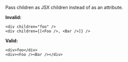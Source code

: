 Pass children as JSX children instead of as an attribute.

**Invalid:**

```tsx
<div children="foo" />
<div children={[<Foo />, <Bar />]} />
```

**Valid:**

```tsx
<div>foo</div>
<div><Foo /><Bar /></div>
```
